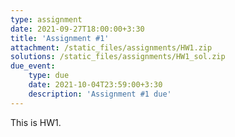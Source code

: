 ```yaml
---
type: assignment
date: 2021-09-27T18:00:00+3:30
title: 'Assignment #1'
attachment: /static_files/assignments/HW1.zip
solutions: /static_files/assignments/HW1_sol.zip
due_event: 
    type: due
    date: 2021-10-04T23:59:00+3:30
    description: 'Assignment #1 due'
---
```

This is HW1.

